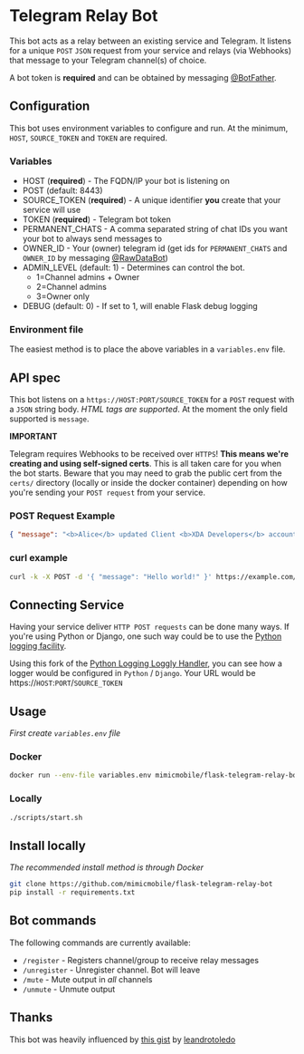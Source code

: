 # Telegram Relay Bot

This bot acts as a relay between an existing service and Telegram.  It listens for a unique `POST` `JSON` request from your service and relays (via Webhooks) that message to your Telegram channel(s) of choice.

A bot token is **required** and can be obtained by messaging [@BotFather](https://telegram.me/BotFather).

## Configuration
This bot uses environment variables to configure and run.  At the minimum, `HOST`, `SOURCE_TOKEN` and `TOKEN` are required.

### Variables
* HOST (**required**) - The FQDN/IP your bot is listening on
* POST (default: 8443)
* SOURCE_TOKEN (**required**) - A unique identifier **you** create that your service will use
* TOKEN (**required**) - Telegram bot token
* PERMANENT_CHATS - A comma separated string of chat IDs you want your bot to always send messages to
* OWNER_ID - Your (owner) telegram id (get ids for `PERMANENT_CHATS` and `OWNER_ID` by messaging [@RawDataBot](https://telegram.me/RawDataBot))
* ADMIN_LEVEL (default: 1) - Determines can control the bot.
  * 1=Channel admins + Owner
  * 2=Channel admins
  * 3=Owner only
* DEBUG (default: 0) - If set to 1, will enable Flask debug logging

### Environment file
The easiest method is to place the above variables in a `variables.env` file.

## API spec
This bot listens on a `https://HOST:PORT/SOURCE_TOKEN` for a `POST` request with a `JSON` string body.  _HTML tags are supported_.
At the moment the only field supported is `message`.

**IMPORTANT**
 
   Telegram requires Webhooks to be received over `HTTPS`! **This means we're creating and using self-signed certs**.  This is all taken care for you when the bot starts.  Beware that you may need to grab the public cert from the `certs/` directory (locally or inside the docker container) depending on how you're sending your `POST request` from your service.

### POST Request Example
```json
{ "message": "<b>Alice</b> updated Client <b>XDA Developers</b> account permissions: <code>ADDRESS</code>" }
```

### curl example
```bash
curl -k -X POST -d '{ "message": "Hello world!" }' https://example.com/SOURCE_TOKEN
```

## Connecting Service
Having your service deliver `HTTP POST requests` can be done many ways.  If you're using Python or Django, one such way could be to use the [Python logging facility](https://docs.python.org/3/library/logging.html).

Using this fork of the [Python Logging Loggly Handler](https://github.com/mimicmobile/loggly-python-handler), you can see how a logger would be configured in `Python` / `Django`.
Your URL would be https://`HOST`:`PORT`/`SOURCE_TOKEN`

## Usage
*First create `variables.env` file*
### Docker
```bash
docker run --env-file variables.env mimicmobile/flask-telegram-relay-bot
```
### Locally
```bash
./scripts/start.sh
```

## Install locally
_The recommended install method is through Docker_
```bash
git clone https://github.com/mimicmobile/flask-telegram-relay-bot
pip install -r requirements.txt
```

## Bot commands
The following commands are currently available:
* `/register` - Registers channel/group to receive relay messages
* `/unregister` - Unregister channel.  Bot will leave
* `/mute` - Mute output in _all_ channels
* `/unmute` - Unmute output

## Thanks
This bot was heavily influenced by [this gist](https://gist.github.com/leandrotoledo/4e9362acdc5db33ae16c) by [leandrotoledo](https://github.com/leandrotoledo)
